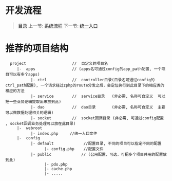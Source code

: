 #  开发流程

   > [目录](<index.md>)
   > 上一节: [系统流程](<1.5.md>)
   > 下一节: [统一入口](<1.7.md>)

   推荐的项目结构
   ========
   

      project                    //  自定义的项目名
         |-  apps                // (apps名可通过config的app_path配置, 一个项目可以有多个apps)
               |- ctrl           //  controller目录(目录名可通过config的ctrl_path配置), 一个请求经过zphp的route分发之后，会定位执行到此目录下的相应类的相应的方法
               |- service        //  service目录   (非必需, 名称可自定义  可以把一些业务逻辑提取出来放到此)
               |- dao            //  dao目录       (非必需, 名称可自定义  主要可以做数据处理相关的逻辑)
               |- socket         //  socket回调目录 (非必需, 可通过config配置 , socket回调业务处理可以放在此目录)
         |-  webroot
               |- index.php     //统一入口文件
         |-  config
               |- default             //配置目录, 不同的项目可以指定不同的配置
                     |- config.php    //配置文件
               |- public             // (公用配置，可选，可把多个项目共用的配置放到此) 
                     |- pdo.php
                     |- cache.php
                     |- .....
